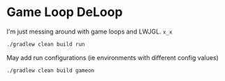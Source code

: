 # Game Loop DeLoop

I'm just messing around with game loops and LWJGL. `x_x`

```bash
./gradlew clean build run
```

May add run configurations (ie environments with different config values)

```bash
./gradlew clean build gameon
```